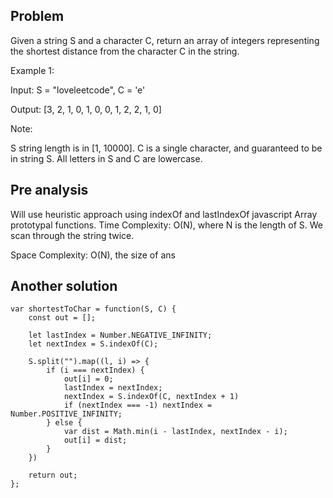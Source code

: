 ## Problem

Given a string S and a character C, return an array of integers representing the shortest distance from the character C in the string.

Example 1:

Input: S = "loveleetcode", C = 'e'

Output: [3, 2, 1, 0, 1, 0, 0, 1, 2, 2, 1, 0]

Note:

S string length is in [1, 10000].
C is a single character, and guaranteed to be in string S.
All letters in S and C are lowercase.

## Pre analysis

Will use heuristic approach using indexOf and lastIndexOf javascript Array prototypal functions.
Time Complexity: O(N), where N is the length of S. We scan through the string twice.

Space Complexity: O(N), the size of ans

## Another solution

    var shortestToChar = function(S, C) {
        const out = [];

        let lastIndex = Number.NEGATIVE_INFINITY;
        let nextIndex = S.indexOf(C);

        S.split("").map((l, i) => {
            if (i === nextIndex) {
                out[i] = 0;
                lastIndex = nextIndex;
                nextIndex = S.indexOf(C, nextIndex + 1)
                if (nextIndex === -1) nextIndex = Number.POSITIVE_INFINITY;
            } else {
                var dist = Math.min(i - lastIndex, nextIndex - i);
                out[i] = dist;
            }
        })

        return out;
    };
